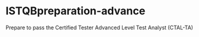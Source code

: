 # ISTQBpreparation-advance
Prepare to pass the Certified Tester Advanced Level Test Analyst (CTAL-TA)
